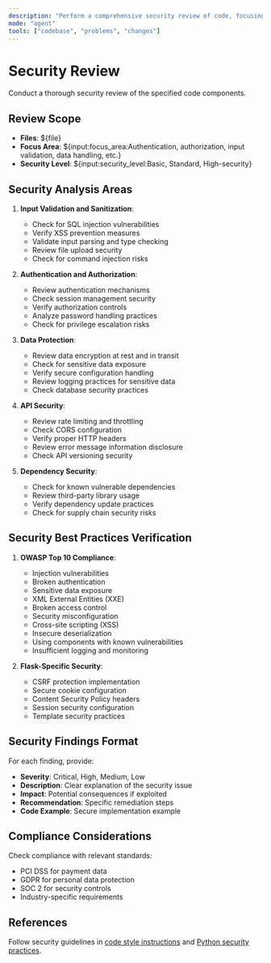 ```yaml
---
description: "Perform a comprehensive security review of code, focusing on vulnerabilities and best practices"
mode: "agent"
tools: ["codebase", "problems", "changes"]
---
```


# Security Review

Conduct a thorough security review of the specified code components.

## Review Scope

- **Files**: ${file}
- **Focus Area**: ${input:focus_area:Authentication, authorization, input validation, data handling, etc.}
- **Security Level**: ${input:security_level:Basic, Standard, High-security}

## Security Analysis Areas

1. **Input Validation and Sanitization**:

   - Check for SQL injection vulnerabilities
   - Verify XSS prevention measures
   - Validate input parsing and type checking
   - Review file upload security
   - Check for command injection risks

2. **Authentication and Authorization**:

   - Review authentication mechanisms
   - Check session management security
   - Verify authorization controls
   - Analyze password handling practices
   - Check for privilege escalation risks

3. **Data Protection**:

   - Review data encryption at rest and in transit
   - Check for sensitive data exposure
   - Verify secure configuration handling
   - Review logging practices for sensitive data
   - Check database security practices

4. **API Security**:

   - Review rate limiting and throttling
   - Check CORS configuration
   - Verify proper HTTP headers
   - Review error message information disclosure
   - Check API versioning security

5. **Dependency Security**:
   - Check for known vulnerable dependencies
   - Review third-party library usage
   - Verify dependency update practices
   - Check for supply chain security risks

## Security Best Practices Verification

1. **OWASP Top 10 Compliance**:

   - Injection vulnerabilities
   - Broken authentication
   - Sensitive data exposure
   - XML External Entities (XXE)
   - Broken access control
   - Security misconfiguration
   - Cross-site scripting (XSS)
   - Insecure deserialization
   - Using components with known vulnerabilities
   - Insufficient logging and monitoring

2. **Flask-Specific Security**:
   - CSRF protection implementation
   - Secure cookie configuration
   - Content Security Policy headers
   - Session security configuration
   - Template security practices

## Security Findings Format

For each finding, provide:

- **Severity**: Critical, High, Medium, Low
- **Description**: Clear explanation of the security issue
- **Impact**: Potential consequences if exploited
- **Recommendation**: Specific remediation steps
- **Code Example**: Secure implementation example

## Compliance Considerations

Check compliance with relevant standards:

- PCI DSS for payment data
- GDPR for personal data protection
- SOC 2 for security controls
- Industry-specific requirements

## References

Follow security guidelines in [code style instructions](../instructions/code-style.instructions.md) and [Python security practices](../instructions/python.instructions.md).
